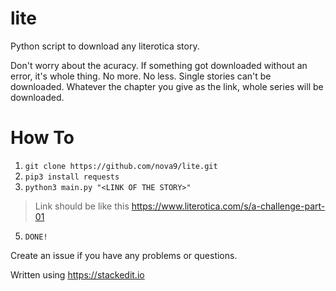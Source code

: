 # lite
Python script to download any literotica story.

Don't worry about the acuracy. If something got downloaded without an error, it's whole thing. No more. No less. Single stories can't be downloaded. Whatever the chapter you give as the link, whole series will be downloaded.

# How To

 1. `git clone https://github.com/nova9/lite.git`
 2. `pip3 install requests`
 3. `python3 main.py "<LINK OF THE STORY>"`
>Link should be like this
> https://www.literotica.com/s/a-challenge-part-01

 5. `DONE!`

Create an issue if you have any problems or questions.





Written using https://stackedit.io

